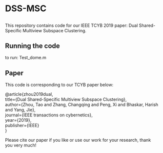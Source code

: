 # DSS-MSC

##
This repository contains code for our IEEE TCYB 2019 paper: Dual Shared-Specific Multiview Subspace Clustering. 

## Running the code
to run: Test_dome.m

## Paper
This code is corresponding to our TCYB paper below:

@article{zhou2019dual,  
         title={Dual Shared-Specific Multiview Subspace Clustering},  
         author={Zhou, Tao and Zhang, Changqing and Peng, Xi and Bhaskar, Harish and Yang, Jie},  
         journal={IEEE transactions on cybernetics},  
         year={2019},  
         publisher={IEEE}  
}


Please cite our paper if you like or use our work for your research, thank you very much!
